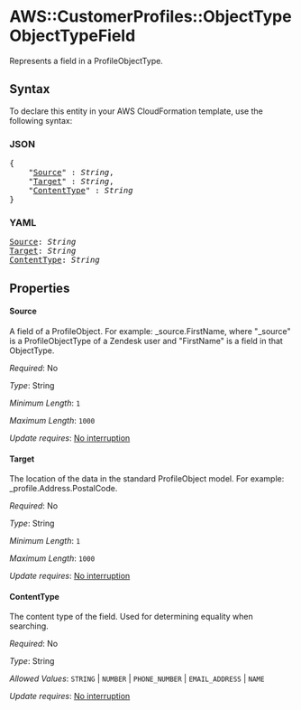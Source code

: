 # AWS::CustomerProfiles::ObjectType ObjectTypeField

Represents a field in a ProfileObjectType.

## Syntax

To declare this entity in your AWS CloudFormation template, use the following syntax:

### JSON

<pre>
{
    "<a href="#source" title="Source">Source</a>" : <i>String</i>,
    "<a href="#target" title="Target">Target</a>" : <i>String</i>,
    "<a href="#contenttype" title="ContentType">ContentType</a>" : <i>String</i>
}
</pre>

### YAML

<pre>
<a href="#source" title="Source">Source</a>: <i>String</i>
<a href="#target" title="Target">Target</a>: <i>String</i>
<a href="#contenttype" title="ContentType">ContentType</a>: <i>String</i>
</pre>

## Properties

#### Source

A field of a ProfileObject. For example: _source.FirstName, where "_source" is a ProfileObjectType of a Zendesk user and "FirstName" is a field in that ObjectType.

_Required_: No

_Type_: String

_Minimum Length_: <code>1</code>

_Maximum Length_: <code>1000</code>

_Update requires_: [No interruption](https://docs.aws.amazon.com/AWSCloudFormation/latest/UserGuide/using-cfn-updating-stacks-update-behaviors.html#update-no-interrupt)

#### Target

The location of the data in the standard ProfileObject model. For example: _profile.Address.PostalCode.

_Required_: No

_Type_: String

_Minimum Length_: <code>1</code>

_Maximum Length_: <code>1000</code>

_Update requires_: [No interruption](https://docs.aws.amazon.com/AWSCloudFormation/latest/UserGuide/using-cfn-updating-stacks-update-behaviors.html#update-no-interrupt)

#### ContentType

The content type of the field. Used for determining equality when searching.

_Required_: No

_Type_: String

_Allowed Values_: <code>STRING</code> | <code>NUMBER</code> | <code>PHONE_NUMBER</code> | <code>EMAIL_ADDRESS</code> | <code>NAME</code>

_Update requires_: [No interruption](https://docs.aws.amazon.com/AWSCloudFormation/latest/UserGuide/using-cfn-updating-stacks-update-behaviors.html#update-no-interrupt)
